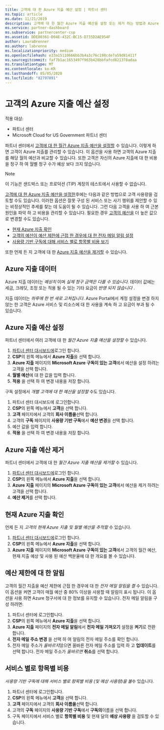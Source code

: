 ```yaml
---
title: 고객에 대 한 Azure 지출 예산 설정 | 파트너 센터
ms.topic: article
ms.date: 11/21/2019
description: 고객에 대 한 월간 Azure 지출 예산을 설정 또는 제거 하는 방법과 Azure 지출 데이터를 보고 예산 관련 알림을 설정 하는 방법을 알아봅니다.
ms.service: partner-dashboard
ms.subservice: partnercenter-csp
ms.assetid: DDE80361-D04E-432C-BC15-D735D2AE954F
author: LauraBrenner
ms.author: labrenne
ms.localizationpriority: medium
ms.openlocfilehash: e33a15110666bb3b4a3c76c198cde7a59d81411f
ms.sourcegitcommit: faf7b1ac1653497f963b428bbfafcd821378adaa
ms.translationtype: MT
ms.contentlocale: ko-KR
ms.lasthandoff: 05/05/2020
ms.locfileid: "82797891"
---
```

# <a name="set-an-azure-spending-budget-for-your-customers"></a>고객의 Azure 지출 예산 설정

적용 대상:

- 파트너 센터
- Microsoft Cloud for US Government 파트너 센터

파트너 센터에서 [고객에 대 한 월간 Azure 지출 예산을 설정할](#set-azure-spending-budget) 수 있습니다. 이렇게 하면 고객이 Azure 지출를 관리할 수 있습니다. 이 옵션을 사용 하면 고객의 Azure 지출를 해당 월의 예산과 비교할 수 있습니다. 또한 고객은 자신의 Azure 지출에 대 한 비용을 청구 하 여 월별 청구 수가 예상 보다 크지 않습니다.


> [!NOTE]  
> 이 기능은 샌드박스 또는 프로덕션 (TIP) 계정의 테스트에서 사용할 수 없습니다.

[고객에 대 한 Azure 지출 예산을 설정한](#set-azure-spending-budget)후에는 다음과 같은 방법으로 고객 사용량을 검토할 수도 있습니다. 이러한 옵션은 잘못 구성 된 서비스 또는 사기 행위를 제안할 수 있는 비정상적인 추세를 찾는 데 도움이 될 수 있습니다. 그런 다음 고객을 사용 하 여 근본 원인을 파악 하 고 비용을 관리할 수 있습니다. 필요한 경우 [고객의 예산을](#set-azure-spending-budget) 더 높은 값으로 변경할 수도 있습니다.

- [현재 Azure 지출 확인](#check-current-azure-spending)
- [고객의 예산이 예산 제한에 근접 한 경우에 대 한 전자 메일 알림 설정](#notifications-for-budget-limits)
- [사용량 기반 구독에 대해 서비스 별로 항목별 비용 보기](#itemized-costs-by-service)

또한 언제 든 지 고객에 대 한 [Azure 지출 예산을 제거할](#remove-azure-spending-budget) 수 있습니다.

## <a name="azure-spending-data"></a>Azure 지출 데이터

Azure 지출 데이터는 *예상치* 이며 *실제 청구 금액은 다를 수 있습니다*. 데이터 값에는 세금, 크레딧, 조정 또는 적용 될 수 있는 기타 요금이 *반영 되지 않습니다* .

지출 데이터는 *하루에 한 번 새로 고쳐집니다*. Azure Portal에서 계정 설정을 변경 하지 않는 한 고객은 Azure 서비스 및 리소스에 대 한 사용을 계속 하 고 요금이 부과 될 수 있습니다.

## <a name="set-azure-spending-budget"></a>Azure 지출 예산 설정

파트너 센터에서 여러 고객에 대 한 *월간 Azure 지출 예산을 설정할* 수 있습니다.

1. [파트너 센터 대시보드에](https://partner.microsoft.com/dashboard/)로그인 합니다.
2. **CSP**의 왼쪽 메뉴에서 **Azure 지출**을 선택 합니다.
3. **Azure 지출** 페이지의 **Microsoft Azure 구독이 있는 고객**에서 예산을 설정 하려는 고객을 선택 합니다.
4. **월별 예산**에 대 한 값을 입력 합니다.
5. **적용** 을 선택 하 여 변경 내용을 저장 합니다.

구독 설정에서 *개별 고객에 대 한 예산을 설정할* 수도 있습니다.

1. 파트너 센터 대시보드에 로그인합니다.
2. **CSP**의 왼쪽 메뉴에서 **고객**을 선택 합니다.
3. **고객** 페이지에서 고객의 **회사 이름을**선택 합니다.
4. 고객의 **구독** 페이지의 **사용량 기반 구독**에서 **예산 변경**을 선택 합니다.
5. 예산 값을 입력 합니다.
6. **적용** 을 선택 하 여 변경 내용을 저장 합니다.

## <a name="remove-azure-spending-budget"></a>Azure 지출 예산 제거

파트너 센터에서 고객에 대 한 *월간 Azure 지출 예산을 제거할* 수 있습니다.

1. [파트너 센터 대시보드에](https://partner.microsoft.com/dashboard/)로그인 합니다.
2. **CSP**의 왼쪽 메뉴에서 **Azure 지출**을 선택 합니다.
3. **Azure 지출** 페이지의 **Microsoft Azure 구독이 있는 고객**에서 예산을 제거 하려는 고객을 선택 합니다.
4. **예산 제거**를 선택 합니다.

## <a name="check-current-azure-spending"></a>현재 Azure 지출 확인

언제 든 지 *고객의 현재 Azure 지출 및 월별 예산을 추적할* 수 있습니다.

1. [파트너 센터 대시보드에](https://partner.microsoft.com/dashboard/)로그인 합니다.
2. **CSP**의 왼쪽 메뉴에서 **Azure 지출**을 선택 합니다.
3. **Azure 지출** 페이지의 **Microsoft Azure 구독이 있는 고객**에서 고객의 월간 예산, 현재 지출 예상 및 사용 된 예산 백분율에 대 한 개요를 볼 수 있습니다.

## <a name="notifications-for-budget-limits"></a>예산 제한에 대 한 알림

고객의 월간 지출을 예산 제한에 근접 한 경우에 대 한 *전자 메일 알림을 켤* 수 있습니다. 이 옵션을 켜면 고객이 매월 예산 중 80% 이상을 사용할 때 알림이 표시 됩니다. 이 옵션을 사용 하면 Azure 청구서에 대 한 정보를 유지할 수 있습니다. 전자 메일 알림을 구성 하려면:

1. 파트너 센터에 로그인합니다.
2. **CSP**의 왼쪽 메뉴에서 **Azure 지출**을 선택 합니다.
3. **Azure 지출** 페이지의 **전자 메일 알림**에서 **전자 메일 가져오기** 설정을 **켜기**로 전환 합니다.
4. **전자 메일 주소 변경** 을 선택 하 여 알림의 전자 메일 주소를 확인 합니다.
5. 전자 메일 주소가 *올바르지*않으면 올바른 전자 메일 주소를 입력 하 고 **업데이트**를 선택 합니다. 전자 메일 주소가 *올바르면* **취소**를 선택 합니다.

## <a name="itemized-costs-by-service"></a>서비스 별로 항목별 비용

*사용량 기반 구독에 대해 서비스 별로 항목별 비용 (및 예상 사용량)을 볼*수 있습니다.

1. 파트너 센터에 로그인합니다.
2. **CSP**의 왼쪽 메뉴에서 **고객**을 선택 합니다.
3. **고객** 페이지에서 고객의 **회사 이름을**선택 합니다.
4. 고객의 **구독** 페이지의 **사용량 기반 구독**에서 **구독의**이름을 선택 합니다.
5. 구독 페이지에서 서비스 별로 **항목별 비용** 및 현재 달의 **예상 사용량** 을 검토할 수 있습니다.
